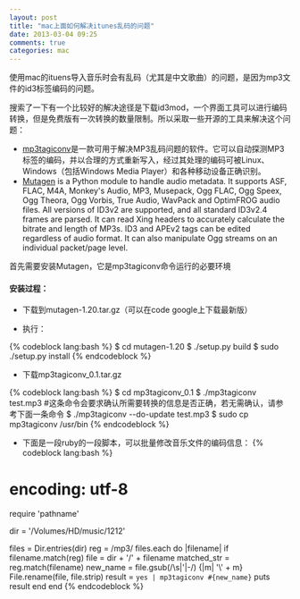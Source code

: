 ```yaml
---
layout: post
title: "mac上面如何解决itunes乱码的问题"
date: 2013-03-04 09:25
comments: true
categories: mac 
---
```


使用mac的ituens导入音乐时会有乱码（尤其是中文歌曲）的问题，是因为mp3文件的id3标签编码的问题。
<!--more-->
搜索了一下有一个比较好的解决途径是下载id3mod，一个界面工具可以进行编码转换，但是免费版有一次转换的数量限制。所以采取一些开源的工具来解决这个问题：

 * [mp3tagiconv](http://code.google.com/p/mp3tagiconv/)是一款可用于解决MP3乱码问题的软件。它可以自动探测MP3标签的编码，并以合理的方式重新写入，经过其处理的编码可被Linux、Windows（包括Windows Media Player）和各种移动设备正确识别。
 * [Mutagen](http://code.google.com/p/mutagen/) is a Python module to handle audio metadata. It supports ASF, FLAC, M4A, Monkey's Audio, MP3, Musepack, Ogg FLAC, Ogg Speex, Ogg Theora, Ogg Vorbis, True Audio, WavPack and OptimFROG audio files. All versions of ID3v2 are supported, and all standard ID3v2.4 frames are parsed. It can read Xing headers to accurately calculate the bitrate and length of MP3s. ID3 and APEv2 tags can be edited regardless of audio format. It can also manipulate Ogg streams on an individual packet/page level.
 
 首先需要安装Mutagen，它是mp3tagiconv命令运行的必要环境
 
#### 安装过程：
 
* 下载到mutagen-1.20.tar.gz（可以在code google上下载最新版）

* 执行：

{% codeblock lang:bash %}
$ cd mutagen-1.20
$ ./setup.py build
$ sudo ./setup.py install
{% endcodeblock %}

* 下载mp3tagiconv_0.1.tar.gz

{% codeblock lang:bash %}
$ cd mp3tagiconv_0.1
$ ./mp3tagiconv test.mp3 #这条命令会要求确认所需要转换的信息是否正确，若无需确认，请参考下面一条命令
$ ./mp3tagiconv --do-update test.mp3
$ sudo cp mp3tagiconv /usr/bin
{% endcodeblock %}

* 下面是一段ruby的一段脚本，可以批量修改音乐文件的编码信息：
{% codeblock lang:bash %}
# encoding: utf-8
require 'pathname' 

dir = '/Volumes/HD/music/1212'

files = Dir.entries(dir)
reg = /mp3/
files.each do |filename|
  if filename.match(reg)
    file = dir + '/' + filename
	matched_str = reg.match(filename)
    new_name = file.gsub(/\s|\'|-/) {|m| '\\' + m}
	File.rename(file, file.strip)
    result = `yes | mp3tagiconv #{new_name}`
	puts result
  end
end
{% endcodeblock %}
